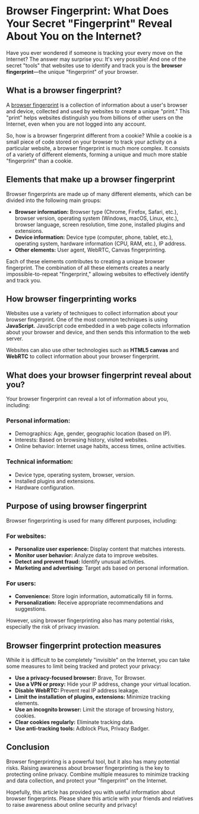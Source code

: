 # **Browser Fingerprint: What Does Your Secret "Fingerprint" Reveal About You on the Internet?**

Have you ever wondered if someone is tracking your every move on the Internet? The answer may surprise you: It's very possible! And one of the secret "tools" that websites use to identify and track you is the **browser fingerprint**—the unique "fingerprint" of your browser.

## **What is a browser fingerprint?**
A [browser fingerprint](https://hidemyacc.com/browser-fingerprint) is a collection of information about a user's browser and device, collected and used by websites to create a unique "print." This "print" helps websites distinguish you from billions of other users on the Internet, even when you are not logged into any account.

So, how is a browser fingerprint different from a cookie? While a cookie is a small piece of code stored on your browser to track your activity on a particular website, a browser fingerprint is much more complex. It consists of a variety of different elements, forming a unique and much more stable "fingerprint" than a cookie.

## **Elements that make up a browser fingerprint**
Browser fingerprints are made up of many different elements, which can be divided into the following main groups:

- **Browser information:** Browser type (Chrome, Firefox, Safari, etc.), browser version, operating system (Windows, macOS, Linux, etc.), browser language, screen resolution, time zone, installed plugins and extensions.
- **Device information:** Device type (computer, phone, tablet, etc.), operating system, hardware information (CPU, RAM, etc.), IP address.
- **Other elements:** User agent, WebRTC, Canvas fingerprinting.

Each of these elements contributes to creating a unique browser fingerprint. The combination of all these elements creates a nearly impossible-to-repeat "fingerprint," allowing websites to effectively identify and track you.

## **How browser fingerprinting works**
Websites use a variety of techniques to collect information about your browser fingerprint. One of the most common techniques is using **JavaScript.** JavaScript code embedded in a web page collects information about your browser and device, and then sends this information to the web server.

Websites can also use other technologies such as **HTML5 canvas** and **WebRTC** to collect information about your browser fingerprint.

## **What does your browser fingerprint reveal about you?**
Your browser fingerprint can reveal a lot of information about you, including:

### **Personal information:**
- Demographics: Age, gender, geographic location (based on IP).
- Interests: Based on browsing history, visited websites.
- Online behavior: Internet usage habits, access times, online activities.

### **Technical information:**
- Device type, operating system, browser, version.
- Installed plugins and extensions.
- Hardware configuration.

## **Purpose of using browser fingerprint**
Browser fingerprinting is used for many different purposes, including:

### **For websites:**
- **Personalize user experience:** Display content that matches interests.
- **Monitor user behavior:** Analyze data to improve websites.
- **Detect and prevent fraud:** Identify unusual activities.
- **Marketing and advertising:** Target ads based on personal information.

### **For users:**
- **Convenience:** Store login information, automatically fill in forms.
- **Personalization:** Receive appropriate recommendations and suggestions.

However, using browser fingerprinting also has many potential risks, especially the risk of privacy invasion.

## **Browser fingerprint protection measures**
While it is difficult to be completely "invisible" on the Internet, you can take some measures to limit being tracked and protect your privacy:

- **Use a privacy-focused browser:** Brave, Tor Browser.
- **Use a VPN or proxy:** Hide your IP address, change your virtual location.
- **Disable WebRTC:** Prevent real IP address leakage.
- **Limit the installation of plugins, extensions:** Minimize tracking elements.
- **Use an incognito browser:** Limit the storage of browsing history, cookies.
- **Clear cookies regularly:** Eliminate tracking data.
- **Use anti-tracking tools:** Adblock Plus, Privacy Badger.

## **Conclusion**
Browser fingerprinting is a powerful tool, but it also has many potential risks. Raising awareness about browser fingerprinting is the key to protecting online privacy. Combine multiple measures to minimize tracking and data collection, and protect your "fingerprint" on the Internet.

Hopefully, this article has provided you with useful information about browser fingerprints. Please share this article with your friends and relatives to raise awareness about online security and privacy!

